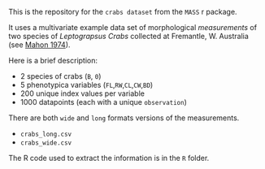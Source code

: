 This is the repository for the `crabs dataset` from the `MASS` r package.

It uses a multivariate example data set of morphological  _measurements_ of two species of _Leptograpsus Crabs_ collected at Fremantle, W. Australia (see [Mahon 1974](https://www.publish.csiro.au/zo/ZO9740417)).

Here is a brief description:

* 2 species of crabs (`B`, `0`)
* 5 phenotypica variables (`FL`,`RW`,`CL`,`CW`,`BD`)
* 200 unique index values per variable
* 1000 datapoints (each with a unique `observation`)

There are both `wide` and `long` formats versions of the measurements.

* `crabs_long.csv`
* `crabs_wide.csv`

The R code used to extract the information is in the `R` folder.

